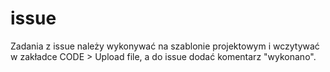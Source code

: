 # issue

Zadania z issue należy wykonywać na szablonie projektowym i wczytywać w zakładce CODE > Upload file, a do issue dodać komentarz "wykonano".
